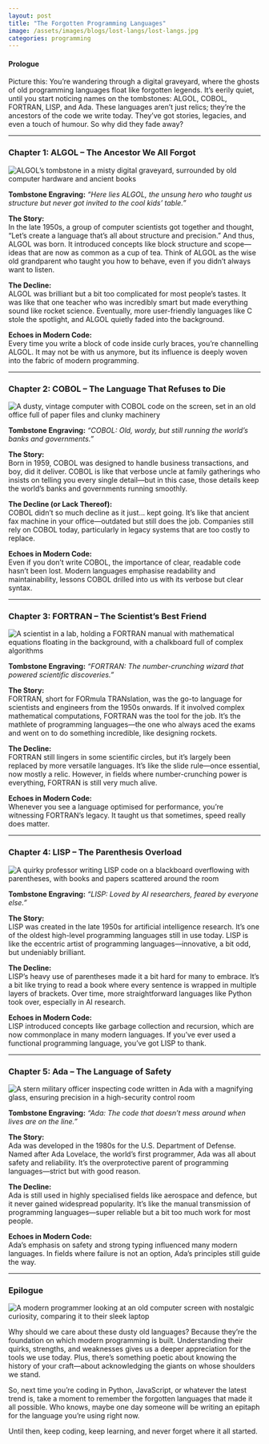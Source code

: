 ```yaml
---
layout: post
title: "The Forgotten Programming Languages"
image: /assets/images/blogs/lost-langs/lost-langs.jpg
categories: programming 
---
```


#### **Prologue**

Picture this: You’re wandering through a digital graveyard, where the ghosts of old programming languages float like forgotten legends. It’s eerily quiet, until you start noticing names on the tombstones: ALGOL, COBOL, FORTRAN, LISP, and Ada. These languages aren’t just relics; they’re the ancestors of the code we write today. They’ve got stories, legacies, and even a touch of humour. So why did they fade away?

---

### **Chapter 1: ALGOL – The Ancestor We All Forgot**

![ALGOL’s tombstone in a misty digital graveyard, surrounded by old computer hardware and ancient books](/assets/images/blog/lost-lang/algol.jpg)

**Tombstone Engraving:** *“Here lies ALGOL, the unsung hero who taught us structure but never got invited to the cool kids’ table.”*

**The Story:**  
In the late 1950s, a group of computer scientists got together and thought, “Let’s create a language that’s all about structure and precision.” And thus, ALGOL was born. It introduced concepts like block structure and scope—ideas that are now as common as a cup of tea. Think of ALGOL as the wise old grandparent who taught you how to behave, even if you didn’t always want to listen.

**The Decline:**  
ALGOL was brilliant but a bit too complicated for most people’s tastes. It was like that one teacher who was incredibly smart but made everything sound like rocket science. Eventually, more user-friendly languages like C stole the spotlight, and ALGOL quietly faded into the background.

**Echoes in Modern Code:**  
Every time you write a block of code inside curly braces, you’re channelling ALGOL. It may not be with us anymore, but its influence is deeply woven into the fabric of modern programming.

---

### **Chapter 2: COBOL – The Language That Refuses to Die**

![A dusty, vintage computer with COBOL code on the screen, set in an old office full of paper files and clunky machinery](/assets/images/blog/lost-lang/cobol.jpg)

**Tombstone Engraving:** *“COBOL: Old, wordy, but still running the world’s banks and governments.”*

**The Story:**  
Born in 1959, COBOL was designed to handle business transactions, and boy, did it deliver. COBOL is like that verbose uncle at family gatherings who insists on telling you every single detail—but in this case, those details keep the world’s banks and governments running smoothly.

**The Decline (or Lack Thereof):**  
COBOL didn’t so much decline as it just… kept going. It’s like that ancient fax machine in your office—outdated but still does the job. Companies still rely on COBOL today, particularly in legacy systems that are too costly to replace.

**Echoes in Modern Code:**  
Even if you don’t write COBOL, the importance of clear, readable code hasn’t been lost. Modern languages emphasise readability and maintainability, lessons COBOL drilled into us with its verbose but clear syntax.

---

### **Chapter 3: FORTRAN – The Scientist’s Best Friend**

![A scientist in a lab, holding a FORTRAN manual with mathematical equations floating in the background, with a chalkboard full of complex algorithms](/assets/images/blog/lost-lang/fortran.jpg)

**Tombstone Engraving:** *“FORTRAN: The number-crunching wizard that powered scientific discoveries.”*

**The Story:**  
FORTRAN, short for FORmula TRANslation, was the go-to language for scientists and engineers from the 1950s onwards. If it involved complex mathematical computations, FORTRAN was the tool for the job. It’s the mathlete of programming languages—the one who always aced the exams and went on to do something incredible, like designing rockets.

**The Decline:**  
FORTRAN still lingers in some scientific circles, but it’s largely been replaced by more versatile languages. It’s like the slide rule—once essential, now mostly a relic. However, in fields where number-crunching power is everything, FORTRAN is still very much alive.

**Echoes in Modern Code:**  
Whenever you see a language optimised for performance, you’re witnessing FORTRAN’s legacy. It taught us that sometimes, speed really does matter.

---

### **Chapter 4: LISP – The Parenthesis Overload**

![A quirky professor writing LISP code on a blackboard overflowing with parentheses, with books and papers scattered around the room](/assets/images/blog/lost-lang/lisp.jpg)

**Tombstone Engraving:** *“LISP: Loved by AI researchers, feared by everyone else.”*

**The Story:**  
LISP was created in the late 1950s for artificial intelligence research. It’s one of the oldest high-level programming languages still in use today. LISP is like the eccentric artist of programming languages—innovative, a bit odd, but undeniably brilliant.

**The Decline:**  
LISP’s heavy use of parentheses made it a bit hard for many to embrace. It’s a bit like trying to read a book where every sentence is wrapped in multiple layers of brackets. Over time, more straightforward languages like Python took over, especially in AI research.

**Echoes in Modern Code:**  
LISP introduced concepts like garbage collection and recursion, which are now commonplace in many modern languages. If you’ve ever used a functional programming language, you’ve got LISP to thank.

---

### **Chapter 5: Ada – The Language of Safety**

![A stern military officer inspecting code written in Ada with a magnifying glass, ensuring precision in a high-security control room](/assets/images/blog/lost-lang/ada.jpg)

**Tombstone Engraving:** *“Ada: The code that doesn’t mess around when lives are on the line.”*

**The Story:**  
Ada was developed in the 1980s for the U.S. Department of Defense. Named after Ada Lovelace, the world’s first programmer, Ada was all about safety and reliability. It’s the overprotective parent of programming languages—strict but with good reason.

**The Decline:**  
Ada is still used in highly specialised fields like aerospace and defence, but it never gained widespread popularity. It’s like the manual transmission of programming languages—super reliable but a bit too much work for most people.

**Echoes in Modern Code:**  
Ada’s emphasis on safety and strong typing influenced many modern languages. In fields where failure is not an option, Ada’s principles still guide the way.

---

### **Epilogue**

![A modern programmer looking at an old computer screen with nostalgic curiosity, comparing it to their sleek laptop](/assets/images/blog/lost-lang/conclusion.jpg)

Why should we care about these dusty old languages? Because they’re the foundation on which modern programming is built. Understanding their quirks, strengths, and weaknesses gives us a deeper appreciation for the tools we use today. Plus, there’s something poetic about knowing the history of your craft—about acknowledging the giants on whose shoulders we stand.

So, next time you’re coding in Python, JavaScript, or whatever the latest trend is, take a moment to remember the forgotten languages that made it all possible. Who knows, maybe one day someone will be writing an epitaph for the language you’re using right now.

Until then, keep coding, keep learning, and never forget where it all started.
